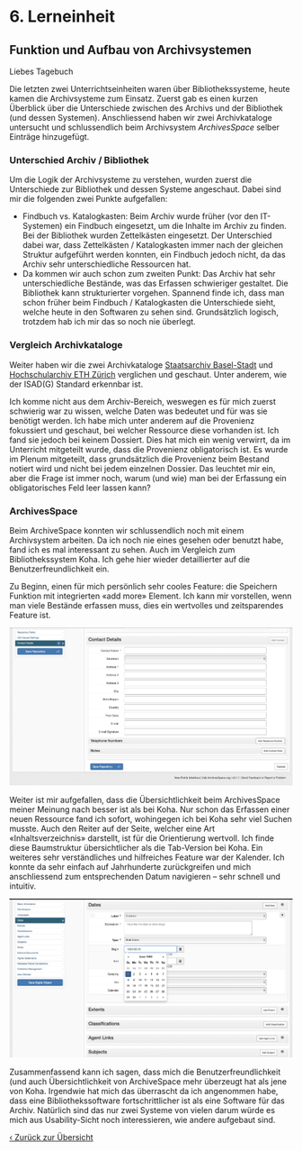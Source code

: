 # 6. Lerneinheit

## Funktion und Aufbau von Archivsystemen

Liebes Tagebuch

Die letzten zwei Unterrichtseinheiten waren über Bibliothekssysteme, heute kamen die Archivsysteme zum Einsatz. Zuerst gab es einen kurzen Überblick über die Unterschiede zwischen des Archivs und der Bibliothek (und dessen Systemen). Anschliessend haben wir zwei Archivkataloge untersucht und schlussendlich beim Archivsystem _ArchivesSpace_ selber Einträge hinzugefügt.

### Unterschied Archiv / Bibliothek
Um die Logik der Archivsysteme zu verstehen, wurden zuerst die Unterschiede zur Bibliothek und dessen Systeme angeschaut. Dabei sind mir die folgenden zwei Punkte aufgefallen:
* Findbuch vs. Katalogkasten: Beim Archiv wurde früher (vor den IT-Systemen) ein Findbuch eingesetzt, um die Inhalte im Archiv zu finden. Bei der Bibliothek wurden Zettelkästen eingesetzt. Der Unterschied dabei war, dass Zettelkästen / Katalogkasten immer nach der gleichen Struktur aufgeführt werden konnten, ein Findbuch jedoch nicht, da das Archiv sehr unterschiedliche Ressourcen hat. 
* Da kommen wir auch schon zum zweiten Punkt: Das Archiv hat sehr unterschiedliche Bestände, was das Erfassen schwieriger gestaltet. Die Bibliothek kann strukturierter vorgehen. 
Spannend finde ich, dass man schon früher beim Findbuch / Katalogkasten die Unterschiede sieht, welche heute in den Softwaren zu sehen sind. Grundsätzlich logisch, trotzdem hab ich mir das so noch nie überlegt.

### Vergleich Archivkataloge
Weiter haben wir die zwei Archivkataloge [Staatsarchiv Basel-Stadt]( https://dls.staatsarchiv.bs.ch/records/458841) und [Hochschularchiv ETH Zürich](http://archivdatenbank-online.ethz.ch/hsa/#/) verglichen und geschaut. Unter anderem, wie der ISAD(G) Standard erkennbar ist. 

Ich komme nicht aus dem Archiv-Bereich, weswegen es für mich zuerst schwierig war zu wissen, welche Daten was bedeutet und für was sie benötigt werden. Ich habe mich unter anderem auf die Provenienz fokussiert und geschaut, bei welcher Ressource diese vorhanden ist. Ich fand sie jedoch bei keinem Dossiert. Dies hat mich ein wenig verwirrt, da im Unterricht mitgeteilt wurde, dass die Provenienz obligatorisch ist. Es wurde im Plenum mitgeteilt, dass grundsätzlich die Provenienz beim Bestand notiert wird und nicht bei jedem einzelnen Dossier. Das leuchtet mir ein, aber die Frage ist immer noch, warum (und wie) man bei der Erfassung ein obligatorisches Feld leer lassen kann? 

### ArchivesSpace

Beim ArchiveSpace konnten wir schlussendlich noch mit einem Archivsystem arbeiten. Da ich noch nie eines gesehen oder benutzt habe, fand ich es mal interessant zu sehen. Auch im Vergleich zum Bibliothekssystem Koha. Ich gehe hier wieder detaillierter auf die Benutzerfreundlichkeit ein. 

Zu Beginn, einen für mich persönlich sehr cooles Feature: die Speichern Funktion mit integrierten «add more» Element. Ich kann mir vorstellen, wenn man viele Bestände erfassen muss, dies ein wertvolles und zeitsparendes Feature ist.

![Speicheroption ArchivesSpace](../img/06_speicher-ArchiveSpace.jpg)

Weiter ist mir aufgefallen, dass die Übersichtlichkeit beim ArchivesSpace meiner Meinung nach besser ist als bei Koha. Nur schon das Erfassen einer neuen Ressource fand ich sofort, wohingegen ich bei Koha sehr viel Suchen musste. Auch den Reiter auf der Seite, welcher eine Art «Inhaltsverzeichnis» darstellt, ist für die Orientierung wertvoll. Ich finde diese Baumstruktur übersichtlicher als die Tab-Version bei Koha. Ein weiteres sehr verständliches und hilfreiches Feature war der Kalender. Ich konnte da sehr einfach auf Jahrhunderte zurückgreifen und mich anschliessend zum entsprechenden Datum navigieren – sehr schnell und intuitiv. 

![Kalender und Inhaltsverzeichnis ArchivesSpace](../img/06_Kalender-archivesSpace.jpg)

Zusammenfassend kann ich sagen, dass mich die Benutzerfreundlichkeit (und auch Übersichtlichkeit von ArchiveSpace mehr überzeugt hat als jene von Koha. Irgendwie hat mich das überrascht da ich angenommen habe, dass eine Bibliothekssoftware fortschrittlicher ist als eine Software für das Archiv. Natürlich sind das nur zwei Systeme von vielen darum würde es mich aus Usability-Sicht noch interessieren, wie andere aufgebaut sind.


[‹ Zurück zur Übersicht](../README.md)
